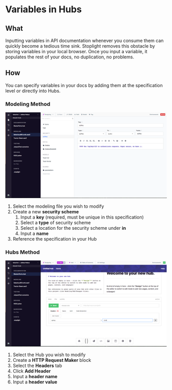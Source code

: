 # Variables in Hubs 

## What 

Inputting variables in API documentation whenever you consume them can quickly become a tedious time sink. Stoplight removes this obstacle by storing variables in your local browser. Once you input a variable, it populates the rest of your docs, no duplication, no problems. 

## How

You can specify variables in your docs by adding them at the specification level or directly into Hubs. 

### Modeling Method 

![Security Scheme in Specification](https://github.com/stoplightio/docs/blob/develop/assets/images/hubs-variables-modeling.png?raw=true)

1. Select the modeling file you wish to modify 
2. Create a new **security scheme** 
    1. Input a **key** (required, must be unique in this specification) 
    2. Select a **type** of security scheme 
    3. Select a location for the security scheme under **in**
    4. Input a **name** 
3. Reference the specification in your Hub

### Hubs Method 

![Adding variables to HTTP Request Maker](https://github.com/stoplightio/docs/blob/develop/assets/images/hubs-variables-hubs.png?raw=true)

1. Select the Hub you wish to modify 
2. Create a **HTTP Request Maker** block 
3. Select the **Headers** tab 
4. Click **Add Header** 
5. Input a **header name**
6. Input a **header value** 
